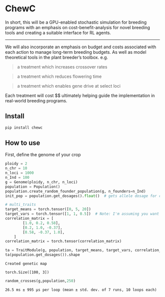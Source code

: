 # ChewC


<!-- WARNING: THIS FILE WAS AUTOGENERATED! DO NOT EDIT! -->

In short, this will be a GPU-enabled stochastic simulation for breeding
programs with an emphasis on cost-benefit-analysis for novel breeding
tools and creating a suitable interface for RL agents.

------------------------------------------------------------------------

We will also incorporate an emphasis on budget and costs associated with
each action to manage long-term breeding budgets. As well as model
theoretical tools in the plant breeder’s toolbox. e.g.

> a treatment which increases crossover rates

> a treatment which reduces flowering time

> a treatment which enables gene drive at select loci

Each treatment will cost \$\$ ultimately helping guide the
implementation in real-world breeding programs.

## Install

``` sh
pip install chewc
```

## How to use

First, define the genome of your crop

``` python
ploidy = 2
n_chr = 10
n_loci = 1000
n_Ind = 100
g = Genome(ploidy, n_chr, n_loci)
population = Population()
population.create_random_founder_population(g, n_founders=n_Ind)
init_pop = population.get_dosages().float()  # gets allele dosage for calculating trait values

# multi_traits
target_means = torch.tensor([0, 5, 20])
target_vars = torch.tensor([1, 1, 0.5])  # Note: I'm assuming you want a variance of 1 for the second trait
correlation_matrix = [
        [1.0, 0.2, 0.58],
        [0.2, 1.0, -0.37],
        [0.58, -0.37, 1.0],
    ]
correlation_matrix = torch.tensor(correlation_matrix)

ta = TraitModule(g, population, target_means, target_vars, correlation_matrix,100)
ta(population.get_dosages()).shape
```

    Created genetic map

    torch.Size([100, 3])

``` python
random_crosses(g,population,250)
```

    26.5 ms ± 995 µs per loop (mean ± std. dev. of 7 runs, 10 loops each)
